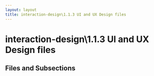 ```yaml
---
layout: layout
title: interaction-design\1.1.3 UI and UX Design files
---
```


# interaction-design\1.1.3 UI and UX Design files

## Files and Subsections

